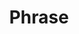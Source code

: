 ---
word: "true"

title: "Phrase"

categories: ['']

tags: ['Phrase']

arwords: 'مركب'

arexps: []

enwords: ['Phrase']

enexps: []

arlexicons: 'ر'

enlexicons: 'P'

authors: ['Ruqayya Roshdy']

translators: ['']

citations: 'مقدمة في حوسبة اللغة العربية'

sources: 'مركز الملك عبدالله بن عبدالعزيز الدولي لخدمة اللغة العربية'

slug: ""
---